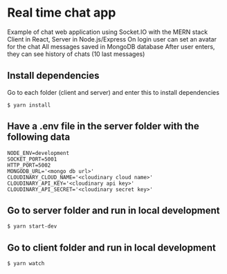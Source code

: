 # Real time chat app 
Example of chat web application using Socket.IO with the MERN stack
Client in React, Server in Node.js/Express
On login user can set an avatar for the chat
All messages saved in MongoDB database
After user enters, they can see history of chats (10 last messages)



Install dependencies
-----
Go to each folder (client and server) and enter this to install dependencies

    $ yarn install
    
Have a .env file in the server folder with the following data
-----

    NODE_ENV=development
    SOCKET_PORT=5001
    HTTP_PORT=5002
    MONGODB_URL='<mongo db url>'
    CLOUDINARY_CLOUD_NAME='<cloudinary cloud name>'
    CLOUDINARY_API_KEY='<cloudinary api key>'
    CLOUDINARY_API_SECRET='<cloudinary secret key>'
    
Go to server folder and run in local development
-----

    $ yarn start-dev
    
Go to client folder and run in local development
-----

    $ yarn watch
